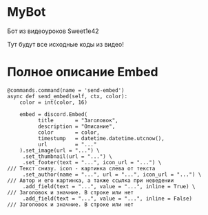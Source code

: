 # MyBot
Бот из видеоуроков Sweet1e42

Тут будут все исходные коды из видео!

# Полное описание Embed

    @commands.command(name = 'send-embed')
    async def send_embed(self, ctx, color):
        color = int(color, 16)

        embed = discord.Embed(
              title       = "Заголовок",
              description = "Описание",
              color       = color,
              timestump   = datetime.datetime.utcnow(),
              url         = "..."
        ).set_image(url = "...") \
         .set_thumbnail(url = "...") \
         .set_footer(text = "...", icon_url = "...") \                  /// Текст снизу. icon - картинка слева от текста
         .set_author(name = "...", url = "...", icon_url = "...") \     /// Автор и его картинка, а также ссылка при неведении
         .add_field(text = "...", value = "...", inline = True) \       /// Заголовок и значние. В строке или нет
         .add_field(text = "...", value = "...", inline = False)        /// Заголовок и значние. В строке или нет
